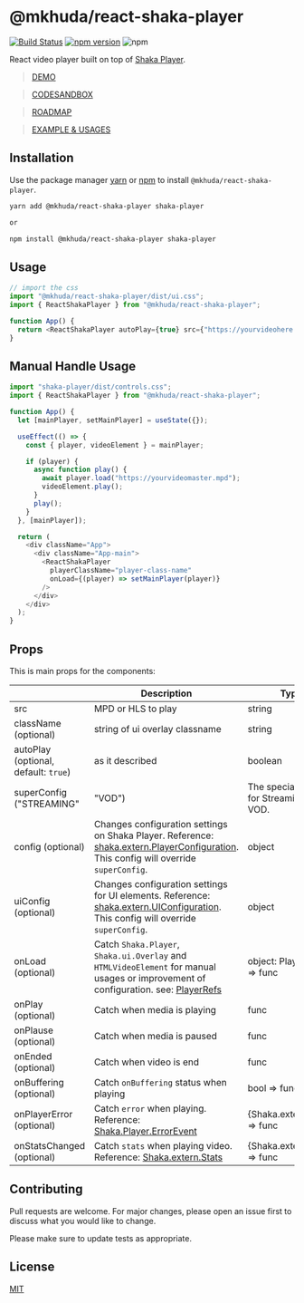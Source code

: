 # @mkhuda/react-shaka-player 
[![Build Status](https://app.travis-ci.com/mkhuda/react-shaka-player.svg?branch=main)](https://app.travis-ci.com/mkhuda/react-shaka-player) [![npm version](https://badge.fury.io/js/%40mkhuda%2Freact-shaka-player.svg)](https://badge.fury.io/js/%40mkhuda%2Freact-shaka-player) ![npm](https://img.shields.io/npm/v/shaka-player?label=shaka-player)

React video player built on top of [Shaka Player](https://github.com/google/shaka-player). 
> [DEMO](https://csb-pygk8-mkhuda.vercel.app/)

> [CODESANDBOX](https://codesandbox.io/s/keen-dewdney-pygk8)

> [ROADMAP](https://github.com/mkhuda/react-shaka-player/wiki/Initial-Roadmap)

> [EXAMPLE & USAGES](https://github.com/mkhuda/react-shaka-player/wiki/Usages-&-Examples)

## Installation

Use the package manager [yarn](https://classic.yarnpkg.com/en/) or [npm](https://www.npmjs.com/) to install `@mkhuda/react-shaka-player`.

```bash
yarn add @mkhuda/react-shaka-player shaka-player

or

npm install @mkhuda/react-shaka-player shaka-player
```

## Usage

```javascript
// import the css
import "@mkhuda/react-shaka-player/dist/ui.css";
import { ReactShakaPlayer } from "@mkhuda/react-shaka-player";

function App() {
  return <ReactShakaPlayer autoPlay={true} src={"https://yourvideohere.mpd"} />;
}
```

## Manual Handle Usage

```javascript
import "shaka-player/dist/controls.css";
import { ReactShakaPlayer } from "@mkhuda/react-shaka-player";

function App() {
  let [mainPlayer, setMainPlayer] = useState({});

  useEffect(() => {
    const { player, videoElement } = mainPlayer;

    if (player) {
      async function play() {
        await player.load("https://yourvideomaster.mpd");
        videoElement.play();
      }
      play();
    }
  }, [mainPlayer]);

  return (
    <div className="App">
      <div className="App-main">
        <ReactShakaPlayer
          playerClassName="player-class-name"
          onLoad={(player) => setMainPlayer(player)}
        />
      </div>
    </div>
  );
}
```

## Props

This is main props for the components:

|                |Description                         |Type                         |
|----------------|-------------------------------|-----------------------------|
|src|MPD or HLS to play            |string           |
|className (optional) | string of ui overlay classname | string |
|autoPlay (optional, default: `true`)| as it described | boolean |
|superConfig ("STREAMING" | "VOD") |The special configs for Streaming or VOD.      | string ("STREAMING" | "VOD")            |
|config (optional) |Changes configuration settings on Shaka Player. Reference: [shaka.extern.PlayerConfiguration](https://shaka-player-demo.appspot.com/docs/api/shaka.extern.html#.PlayerConfiguration). This config will override `superConfig`.      | object            |
|uiConfig (optional) |Changes configuration settings for UI elements. Reference: [shaka.extern.UIConfiguration](https://shaka-player-demo.appspot.com/docs/api/shaka.extern.html#.UIConfiguration). This config will override `superConfig`.      | object            |
|onLoad (optional) |Catch `Shaka.Player`, `Shaka.ui.Overlay` and `HTMLVideoElement` for manual usages or improvement of configuration. see: [PlayerRefs](https://github.com/mkhuda/react-shaka-player/blob/c4459e31027a08165007d03c9a08ff8a3e5de3dc/src/types/index.ts#L3) |object: PlayerRefs => func|
|onPlay (optional)|Catch when media is playing |func|
|onPlause (optional)|Catch when media is paused |func|
|onEnded (optional)|Catch when video is end |func|
|onBuffering (optional)|Catch `onBuffering` status when playing |bool => func|
|onPlayerError (optional)|Catch `error` when playing. Reference: [Shaka.Player.ErrorEvent](https://shaka-player-demo.appspot.com/docs/api/shaka.Player.html#.event:ErrorEvent) |{Shaka.extern.Error} => func|
|onStatsChanged (optional)|Catch `stats` when playing video. Reference: [Shaka.extern.Stats](https://shaka-player-demo.appspot.com/docs/api/shaka.extern.html#.Stats) |{Shaka.extern.Stats} => func|

## Contributing

Pull requests are welcome. For major changes, please open an issue first to discuss what you would like to change.

Please make sure to update tests as appropriate.

## License

[MIT](https://choosealicense.com/licenses/mit/)
